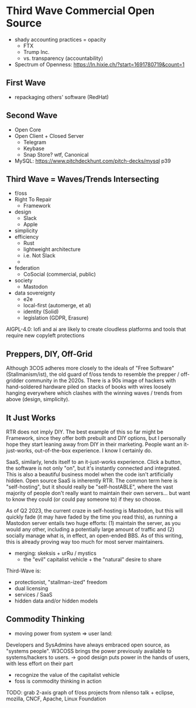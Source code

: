 # Third Wave Commercial Open Source

* shady accounting practices = opacity
    * FTX
    * Trump Inc.
    * vs. transparency (accountability)
* Spectrum of Openness: https://ln.hixie.ch/?start=1691780719&count=1

## First Wave

* repackaging others' software (RedHat)

## Second Wave

* Open Core
* Open Client + Closed Server
    * Telegram
    * Keybase
    * Snap Store? wtf, Canonical
* MySQL: https://www.pitchdeckhunt.com/pitch-decks/mysql p39

## Third Wave = Waves/Trends Intersecting

* f/oss
* Right To Repair
    * Framework
* design
    * Slack
    * Apple
* simplicity
* efficiency
    * Rust
    * lightweight architecture
    * i.e. Not Slack
    *
* federation
    * CoSocial (commercial, public)
* society
    * Mastodon
* data sovereignty
    * e2e
    * local-first (automerge, et al)
    * identity (Solid)
    * legislation (GDPR, Erasure)

AIGPL-4.0: lofi and ai are likely to create cloudless platforms and tools that require new copyleft protections

## Preppers, DIY, Off-Grid

Although 3COS adheres more closely to the ideals of "Free Software"
(Stallmanism/ist), the old guard of f/oss tends to resemble the
prepper / off-gridder community in the 2020s. There is a 90s image
of hackers with hand-soldered hardware piled on stacks of books with
wires loosely hanging everywhere which clashes with the winning
waves / trends from above (design, simplicity).

## It Just Works

RTR does not imply DIY. The best example of this so far might be
Framework, since they offer both prebuilt and DIY options, but I
personally hope they start leaning away from DIY in their marketing.
People want an it-just-works, out-of-the-box experience. I know
I certainly do.

SaaS, similarly, lends itself to an it-just-works experience. Click
a button, the software is not only "on", but it's instantly connected
and integrated. This is also a beautiful business model when the code
isn't artificially hidden. Open source SaaS is inherently RTR. The
common term here is "self-hosting", but it should really be
"self-hostABLE", where the vast majority of people don't really want
to maintain their own servers... but want to know they could (or
could pay someone to) if they so choose.

As of Q2 2023, the current craze in self-hosting is Mastodon, but this
will quickly fade (it may have faded by the time you read this), as
running a Mastodon server entails two huge efforts: (1) maintain the
server, as you would any other, including a potentially large amount
of traffic and (2) socially manage what is, in effect, an open-ended
BBS. As of this writing, this is already proving way too much for most
server maintainers.

* merging: skeksis + urRu / mystics
    * the "evil" capitalist vehicle + the "natural" desire to share

Third-Wave is:

* protectionist, "stallman-ized" freedom
* dual licensing
* services / SaaS
* hidden data and/or hidden models

## Commodity Thinking

* moving power from system => user land:

Developers and SysAdmins have always embraced open source, as "systems people".
W3COSS brings the power previously available to systems/hackers to users.
-> good design puts power in the hands of users, with less effort on their part

* recognize the value of the capitalist vehicle
* foss is commodity thinking in action

TODO: grab 2-axis graph of f/oss projects from nilenso talk
      + eclipse, mozilla, CNCF, Apache, Linux Foundation
